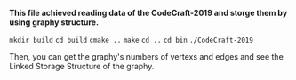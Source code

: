 **This file achieved reading data of the CodeCraft-2019 and storge them by using graphy structure.**

`mkdir build`
`cd build`
`cmake ..`
`make`
`cd ..`
`cd bin`
`./CodeCraft-2019`

Then, you can get the graphy's numbers of vertexs and edges and see the Linked Storage Structure of the graphy.

